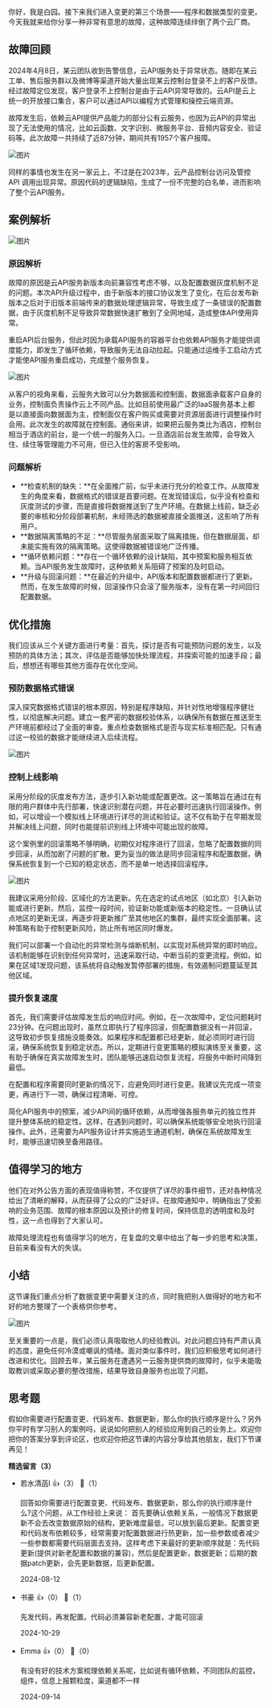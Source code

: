 你好，我是白园。接下来我们进入变更的第三个场景——程序和数据类型的变更。今天我就来给你分享一种非常有意思的故障，这种故障连续绊倒了两个云厂商。

## 故障回顾

2024年4月8日，某云团队收到告警信息，云API服务处于异常状态。随即在某云工单、售后服务群以及微博等渠道开始大量出现某云控制台登录不上的客户反馈。经过故障定位发现，客户登录不上控制台是由于云API异常导致的。云API是云上统一的开放接口集合，客户可以通过API以编程方式管理和操控云端资源。

故障发生后，依赖云API提供产品能力的部分公有云服务，也因为云API的异常出现了无法使用的情况，比如云函数、文字识别、微服务平台、音频内容安全、验证码等。此次故障一共持续了近87分钟，期间共有1957个客户报障。

![图片](https://static001.geekbang.org/resource/image/38/13/38d987cb5f9a4acbab160b1e4a2b7313.png?wh=1654x356)

同样的事情也发生在另一家云上，不过是在2023年，云产品控制台访问及管控 API 调用出现异常。原因代码的逻辑缺陷，生成了一份不完整的白名单，进而影响了整个云API服务。

## 案例解析

![图片](https://static001.geekbang.org/resource/image/9b/32/9b3c4b7a54d3060b6196d310446ec032.png?wh=2164x1532)

### 原因解析

故障的原因是云API服务新版本向前兼容性考虑不够，以及配置数据灰度机制不足的问题。本次API升级过程中，由于新版本的接口协议发生了变化，在后台发布新版本之后对于旧版本前端传来的数据处理逻辑异常，导致生成了一条错误的配置数据，由于灰度机制不足导致异常数据快速扩散到了全网地域，造成整体API使用异常。

重启API后台服务，但此时因为承载API服务的容器平台也依赖API服务才能提供调度能力，即发生了循环依赖，导致服务无法自动拉起。只能通过运维手工启动方式才能使API服务重启成功，完成整个服务恢复。

![图片](https://static001.geekbang.org/resource/image/83/83/83b4190f988ce2ae0389aebe38cd8383.png?wh=2128x1044)

从客户的视角来看，云服务大致可以分为数据面和控制面，数据面承载客户自身的业务，控制面负责操作云上不同产品。比如目前使用最广泛的IaaS服务基本上都是以直接面向数据面为主，控制面仅在客户购买或需要对资源层面进行调整操作时会用。此次发生的故障就在控制面。通俗来讲，如果把云服务类比为酒店，控制台相当于酒店的前台，是一个统一的服务入口。一旦酒店前台发生故障，会导致入住、续住等管理能力不可用，但已入住的客房不受影响。

### 问题解析

- **检查机制的缺失：**在全面推广前，似乎未进行充分的检查工作。从故障发生的角度来看，数据格式的错误是首要问题。在发现错误后，似乎没有检查和灰度测试的步骤，而是直接将数据推送到了生产环境。在数据上线前，缺乏必要的审核和分阶段部署机制，未经筛选的数据被直接全面推送，这影响了所有用户。
- **数据隔离策略的不足：**尽管服务层面采取了隔离措施，但在数据层面，却未能实施有效的隔离策略。这使得数据被错误地广泛传播。
- **循环依赖问题：**存在一个循环依赖的设计缺陷，其中预案和服务相互依赖。当API服务发生故障时，这种依赖关系阻碍了预案的及时启动。
- **升级与回滚问题：**在最近的升级中，API版本和配置数据都进行了更新。然而，在发生故障的时候，回滚操作只会滚了服务版本，没有在第一时间回归配置数据。

## 优化措施

我们应该从三个关键方面进行考量：首先，探讨是否有可能预防问题的发生，以及预防的具体方法；其次，评估是否能够加快处理流程，并探索可能的加速手段；最后，想想还有哪些其他方面存在优化空间。

### 预防数据格式错误

深入探究数据格式错误的根本原因，特别是程序缺陷，并针对性地增强程序健壮性，以彻底解决问题。建立一套严密的数据校验体系，以确保所有数据在推送至生产环境前都经过了全面的审查。重点检查数据格式是否与现实标准相匹配。只有通过这一校验的数据才能继续进入后续流程。

![图片](https://static001.geekbang.org/resource/image/05/62/051cd7195d9ff4c6eb1977fb17f56c62.png?wh=2224x736)

### 控制上线影响

采用分阶段的灰度发布方法，逐步引入新功能或配置更改。这一策略旨在通过在有限的用户群体中先行部署，快速识别潜在问题，并在必要时迅速执行回滚操作。例如，可以增设一个模拟线上环境进行详尽的测试和验证。这不仅有助于在早期发现并解决线上问题，同时也能提前识别线上环境中可能出现的故障。

这个案例里的回滚策略不够明确，初期仅对程序进行了回滚，忽略了配置数据的同步回滚，从而加剧了问题的扩散。更为妥当的做法是同步回滚程序和配置数据，确保系统恢复到一个已知的稳定状态，而不是单一地选择回滚程序。

![图片](https://static001.geekbang.org/resource/image/90/91/90a713f27f1abddd0df624fd926b9591.png?wh=2258x686)

我建议采用分阶段、区域化的方法更新。先在选定的试点地区（如北京）引入新功能或进行更新。然后，监控一段时间，验证新功能或新版本的稳定性。一旦确认试点地区的更新无误，再逐步将更新推广至其他地区的集群，最终实现全面部署。这种策略有助于控制更新风险，防止所有地区同时爆发。

我们可以部署一个自动化的异常检测与熔断机制，以实现对系统异常的即时响应。该机制能够在识别到任何异常时，迅速采取行动，中断当前的变更流程。例如，如果在区域1发现问题，该系统将自动触发暂停部署的措施，有效遏制问题蔓延至其他区域。

### 提升恢复速度

首先，我们需要评估故障发生后的响应时间。例如，在一次故障中，定位问题耗时23分钟。在问题出现时，虽然立即执行了程序回滚，但配置数据没有一并回滚，这导致初步恢复措施没能奏效。如果程序和配置都已经更新，就必须同时进行回滚，确保系统恢复到稳定状态。所以，定期进行变更策略的模拟演练至关重要，这有助于确保在真实故障发生时，团队能够迅速启动恢复流程，将服务中断时间降到最低。

在配置和程序需要同时更新的情况下，应避免同时进行变更。我建议先完成一项变更，再进行下一项，确保过程清晰、可控。

简化API服务中的预案，减少API间的循环依赖，从而增强各服务单元的独立性并提升整体系统的稳定性。这样，在遇到问题时，可以确保系统能够安全地执行回滚操作。此外，还需要为API服务设计并实施逃生通道机制，确保在系统故障发生时，能够迅速切换至备用路径。

## 值得学习的地方

他们在对外公告方面的表现值得称赞，不仅提供了详尽的事件细节，还对各种情况给出了清晰的解释，从而获得了公众的广泛好评。在故障通知中，明确指出了受影响的业务范围、故障的根本原因以及预计的修复时间，保持信息的透明度和及时性，这一点也得到了大家认可。

故障处理流程也有值得学习的地方，在复盘的文章中给出了每一步的思考和决策，目前来看没有大的失误。

## 小结

这节课我们重点分析了数据变更中需要关注的点，同时我把别人做得好的地方和不好的地方整理了一个表格供你参考。

![图片](https://static001.geekbang.org/resource/image/cd/1f/cdef9a93838034144977837d8dd5151f.png?wh=1978x1120)

至关重要的一点是，我们必须认真吸取他人的经验教训。对此问题应持有严肃认真的态度，避免任何冷漠或嘲讽的情绪。面对类似事件时，我们应积极思考如何进行改进和优化。回顾去年，某云服务在遭遇另一云服务提供商的故障时，似乎未能吸取教训或采取必要的整改措施，结果导致自身服务也出现了问题。

## 思考题

假如你需要进行配置变更、代码发布、数据更新，那么你的执行顺序是什么？另外你平时有学习别人的案例吗，说说如何把别人的经验应用到自己的业务上。欢迎你把你的答案分享到评论区，也欢迎你把这节课的内容分享给其他朋友，我们下节课再见！
<div><strong>精选留言（3）</strong></div><ul>
<li><span>若水清菡</span> 👍（3） 💬（1）<p>回答如你需要进行配置变更、代码发布、数据更新，那么你的执行顺序是什么?这个问题，从工作经验上来说：
首先要确认依赖关系，一般情况下数据更新不会去改变数据原始的结构，更新难度最低，可以放到最后更新。配置变更和代码发布依赖较多，经常需要对配置数据进行热更新，加一些参数或者减少一些参数都需要代码层面去支持。这样考虑下来最好的更新顺序就是：先代码更新(提供对新老配置和数据的兼容)，然后是配置更新，数据更新；后期的数据patch更新，会先更新数据，后更新配置。
</p>2024-08-12</li><br/><li><span>书豪</span> 👍（0） 💬（1）<p>先发代码，再发配置。代码必须兼容新老配置，才能可回滚</p>2024-10-29</li><br/><li><span>Emma</span> 👍（0） 💬（0）<p>有没有好的技术方案梳理依赖关系呢，比如说有循环依赖，不同团队的监控，组件，信息上报颗粒度，渠道都不一样</p>2024-09-14</li><br/>
</ul>